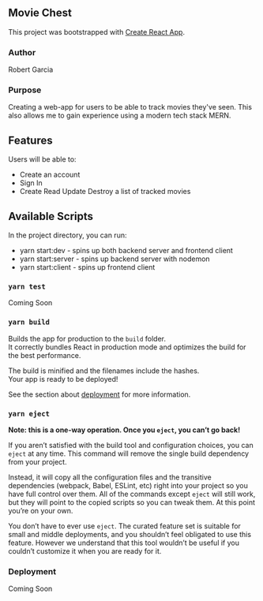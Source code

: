 ## Movie Chest

This project was bootstrapped with [Create React App](https://github.com/facebook/create-react-app).

### Author

Robert Garcia

### Purpose

Creating a web-app for users to be able to track movies they've seen. This also allows me to gain experience using a modern tech stack MERN.

## Features

Users will be able to:

* Create an account
* Sign In
* Create Read Update Destroy a list of tracked movies

## Available Scripts

In the project directory, you can run:

* yarn start:dev - spins up both backend server and frontend client
* yarn start:server - spins up backend server with nodemon
* yarn start:client - spins up frontend client

### `yarn test`

Coming Soon

### `yarn build`

Builds the app for production to the `build` folder.<br />
It correctly bundles React in production mode and optimizes the build for the best performance.

The build is minified and the filenames include the hashes.<br />
Your app is ready to be deployed!

See the section about [deployment](https://facebook.github.io/create-react-app/docs/deployment) for more information.

### `yarn eject`

**Note: this is a one-way operation. Once you `eject`, you can’t go back!**

If you aren’t satisfied with the build tool and configuration choices, you can `eject` at any time. This command will remove the single build dependency from your project.

Instead, it will copy all the configuration files and the transitive dependencies (webpack, Babel, ESLint, etc) right into your project so you have full control over them. All of the commands except `eject` will still work, but they will point to the copied scripts so you can tweak them. At this point you’re on your own.

You don’t have to ever use `eject`. The curated feature set is suitable for small and middle deployments, and you shouldn’t feel obligated to use this feature. However we understand that this tool wouldn’t be useful if you couldn’t customize it when you are ready for it.

### Deployment

Coming Soon
